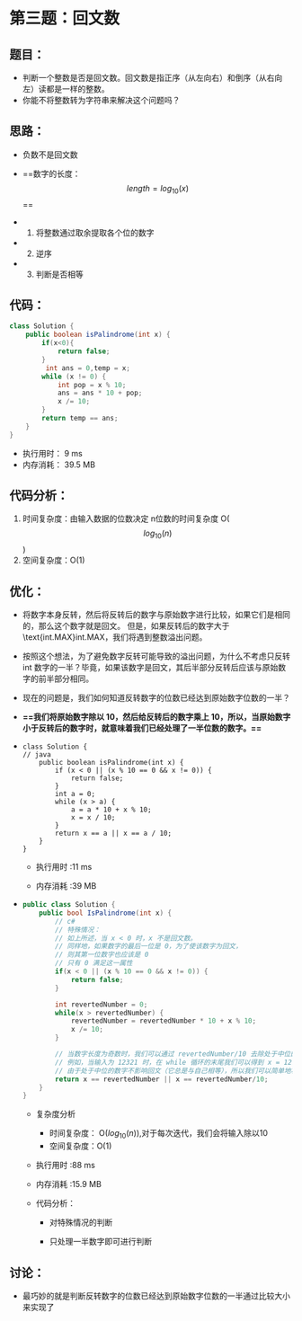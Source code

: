 # 第三题：回文数

## 题目：

- 判断一个整数是否是回文数。回文数是指正序（从左向右）和倒序（从右向左）读都是一样的整数。
- 你能不将整数转为字符串来解决这个问题吗？

## 思路：

- 负数不是回文数
- ==数字的长度：   $$length = log_{10}(x) $$==
- 1. 将整数通过取余提取各个位的数字
- 2. 逆序

- 3. 判断是否相等



## 代码：

~~~~java
class Solution {
    public boolean isPalindrome(int x) {
        if(x<0){
            return false;
        }
         int ans = 0,temp = x;
        while (x != 0) {
            int pop = x % 10;
            ans = ans * 10 + pop;
            x /= 10;
        }
        return temp == ans;
    }
}
~~~~

- 执行用时： 9 ms
- 内存消耗： 39.5 MB

## 代码分析：

1. 时间复杂度：由输入数据的位数决定 n位数的时间复杂度 O($$log_{10}(n)$$)
2. 空间复杂度：O(1)

## 优化：

- 将数字本身反转，然后将反转后的数字与原始数字进行比较，如果它们是相同的，那么这个数字就是回文。
  但是，如果反转后的数字大于 \text{int.MAX}int.MAX，我们将遇到整数溢出问题。

- 按照这个想法，为了避免数字反转可能导致的溢出问题，为什么不考虑只反转 int 数字的一半？毕竟，如果该数字是回文，其后半部分反转后应该与原始数字的前半部分相同。

- 现在的问题是，我们如何知道反转数字的位数已经达到原始数字位数的一半？

- **==我们将原始数字除以 10，然后给反转后的数字乘上 10，所以，当原始数字小于反转后的数字时，就意味着我们已经处理了一半位数的数字。==**

- ~~~~
  class Solution {
  // java
      public boolean isPalindrome(int x) {
          if (x < 0 || (x % 10 == 0 && x != 0)) {
              return false;
          }
          int a = 0;
          while (x > a) {
              a = a * 10 + x % 10;
              x = x / 10;
          }
          return x == a || x == a / 10;
      }
  }
  ~~~~

  - 执行用时 :11 ms

  - 内存消耗 :39 MB

- ~~~~c#
  public class Solution {
      public bool IsPalindrome(int x) {
          // c#
          // 特殊情况：
          // 如上所述，当 x < 0 时，x 不是回文数。
          // 同样地，如果数字的最后一位是 0，为了使该数字为回文，
          // 则其第一位数字也应该是 0
          // 只有 0 满足这一属性
          if(x < 0 || (x % 10 == 0 && x != 0)) {
              return false;
          }
  
          int revertedNumber = 0;
          while(x > revertedNumber) {
              revertedNumber = revertedNumber * 10 + x % 10;
              x /= 10;
          }
  
          // 当数字长度为奇数时，我们可以通过 revertedNumber/10 去除处于中位的数字。
          // 例如，当输入为 12321 时，在 while 循环的末尾我们可以得到 x = 12，revertedNumber = 123，
          // 由于处于中位的数字不影响回文（它总是与自己相等），所以我们可以简单地将其去除。
          return x == revertedNumber || x == revertedNumber/10;
      }
  }
  ~~~~

  - 复杂度分析

    - 时间复杂度： O($log_{10}(n)$),对于每次迭代，我们会将输入除以10
    - 空间复杂度：O(1)

  - 执行用时 :88 ms

  - 内存消耗 :15.9 MB

  - 代码分析：

    - 对特殊情况的判断

    - 只处理一半数字即可进行判断


## 讨论：

- 最巧妙的就是判断反转数字的位数已经达到原始数字位数的一半通过比较大小来实现了